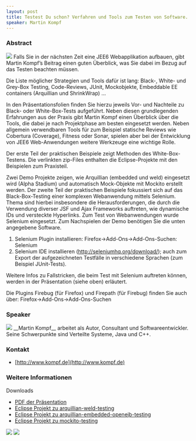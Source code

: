 ```yaml
---
layout: post
title: Testest Du schon? Verfahren und Tools zum Testen von Software.
speaker: Martin Kompf
---
```


### Abstract

<a href="/images/talks/flyer_testen_kompf.jpg"><img src="/images/talks/flyer_testen_kompf.jpg" class="speakerpic"></a>
Falls Sie in der nächsten Zeit eine JEE6 Webapplikation aufbauen, gibt Martin Kompf’s Beitrag einen guten Überblick, was Sie dabei im Bezug auf das Testen beachten müssen.

Die Liste möglicher Strategien und Tools dafür ist lang: Black-, White- und Grey-Box Testing, Code-Reviews, JUnit, Mockobjekte, Embeddable EE containers (Arquillian und ShrinkWrap) ...

In den Präsentationsfolien finden Sie hierzu jeweils Vor- und Nachteile zu Black- oder White-Box-Tests aufgeführt. Neben diesen grundlegenden Erfahrungen aus der Praxis gibt Martin Kompf einen Überblick über die Tools, die dabei je nach Projektphase am besten eingesetzt werden. Neben allgemein verwendbaren Tools für zum Beispiel statische Reviews wie Cobertura (Coverage), Fitness oder Sonar, spielen aber bei der Entwicklung von JEE6 Web-Anwendungen weitere Werkzeuge eine wichtige Rolle.

Der erste Teil der praktischen Beispiele zeigt Methoden des White-Box-Testens. Die verlinkten zip-Files enthalten die Eclipse-Projekte mit den Beispielen zum Praxisteil.

Zwei Demo Projekte zeigen, wie Arquillian (embedded und weld) eingesetzt wird (Alpha Stadium) und automatisch Mock-Objekte mit Mockito erstellt werden.
Der zweite Teil der praktischen Beispiele fokussiert sich auf das Black-Box-Testing einer komplexen Webanwendung mittels Selenium. Thema sind hierbei insbesondere die Herausforderungen, die durch die Verwendung diverser JSF und Ajax Frameworks auftreten, wie dynamische IDs und versteckte Hyperlinks. Zum Test von Webanwendungen wurde Selenium eingesetzt. Zum Nachspielen der Demo benötigen Sie die unten angegebene Software.

1. Selenium Plugin installieren: Firefox->Add-Ons->Add-Ons-Suchen: Selenium
2. Selenium IDE installieren (http://seleniumhq.org/download/); auch zum Export der aufgezeichneten Testfälle in verschiedene Sprachen (zum Beispiel JUnit-Tests).
 
Weitere Infos zu Fallstricken, die beim Test mit Selenium auftreten können, werden in der Präsentation (siehe oben) erläutert.

Die Plugins Firebug (für Firefox) und Firepath (für Firebug) finden Sie auch über: Firefox->Add-Ons->Add-Ons-Suchen

### Speaker

<img src="/images/speaker/martin_kompf.jpg" class="speakerpic"/>
__Martin Kompf__ arbeitet als Autor, Consultant und Softwareentwickler. Seine Schwerpunkte sind Verteilte Systeme, Java und C++.

### Kontakt

- [http://www.kompf.de](http://www.kompf.de)

### Weitere Informationen

Downloads

- [PDF der Präsentation](/files/testestduschon.pdf)
- [Eclipse Projekt zu arquillian-weld-testing](/files/arquillian-weld-testing.zip)
- [Eclipse Projekt zu arquillian-embedded-openejb-testing](/files/arquillian-embedded-openejb-testing.zip)
- [Eclipse Projekt zu mockito-testing](/files/mockito-testing.zip)

![](/images/talks/testen_kompf1.jpg)
![](/images/talks/testen_kompf2.jpg)